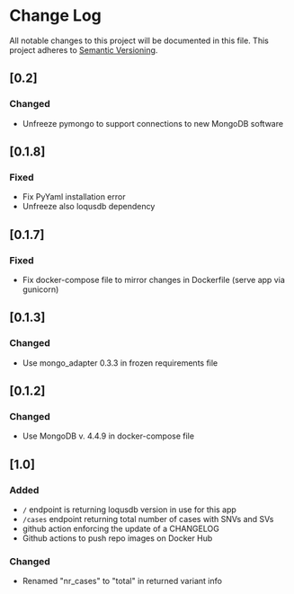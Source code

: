 # Change Log
All notable changes to this project will be documented in this file.
This project adheres to [Semantic Versioning](http://semver.org/).

## [0.2]
### Changed
- Unfreeze pymongo to support connections to new MongoDB software

## [0.1.8]
### Fixed
- Fix PyYaml installation error
- Unfreeze also loqusdb dependency

## [0.1.7]
### Fixed
- Fix docker-compose file to mirror changes in Dockerfile (serve app via gunicorn)

## [0.1.3]
### Changed
- Use mongo_adapter 0.3.3 in frozen requirements file

## [0.1.2]
### Changed
- Use MongoDB v. 4.4.9 in docker-compose file

## [1.0]
### Added
- `/` endpoint is returning loqusdb version in use for this app
- `/cases` endpoint returning total number of cases with SNVs and SVs
- github action enforcing the update of a CHANGELOG
- Github actions to push repo images on Docker Hub
### Changed
- Renamed "nr_cases" to "total" in returned variant info

